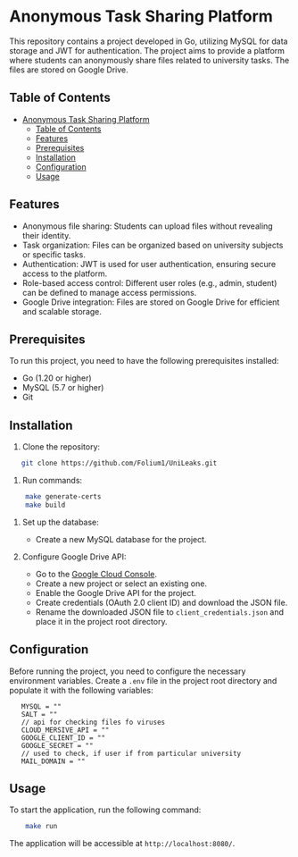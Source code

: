 # Anonymous Task Sharing Platform

This repository contains a project developed in Go, utilizing MySQL for data storage and JWT for authentication. The project aims to provide a platform where students can anonymously share files related to university tasks. The files are stored on Google Drive.

## Table of Contents
- [Anonymous Task Sharing Platform](#anonymous-task-sharing-platform)
  - [Table of Contents](#table-of-contents)
  - [Features](#features)
  - [Prerequisites](#prerequisites)
  - [Installation](#installation)
  - [Configuration](#configuration)
  - [Usage](#usage)

## Features
- Anonymous file sharing: Students can upload files without revealing their identity.
- Task organization: Files can be organized based on university subjects or specific tasks.
- Authentication: JWT is used for user authentication, ensuring secure access to the platform.
- Role-based access control: Different user roles (e.g., admin, student) can be defined to manage access permissions.
- Google Drive integration: Files are stored on Google Drive for efficient and scalable storage.

## Prerequisites
To run this project, you need to have the following prerequisites installed:

- Go (1.20 or higher)
- MySQL (5.7 or higher)
- Git

## Installation
1. Clone the repository:
```bash
   git clone https://github.com/Folium1/UniLeaks.git
```

1. Run commands:
```bash
    make generate-certs
    make build
```

1. Set up the database:
   - Create a new MySQL database for the project.

2. Configure Google Drive API:
   - Go to the [Google Cloud Console](https://console.cloud.google.com/).
   - Create a new project or select an existing one.
   - Enable the Google Drive API for the project.
   - Create credentials (OAuth 2.0 client ID) and download the JSON file.
   - Rename the downloaded JSON file to `client_credentials.json` and place it in the project root directory.

## Configuration
Before running the project, you need to configure the necessary environment variables. Create a `.env` file in the project root directory and populate it with the following variables:

```plaintext
   MYSQL = ""
   SALT = ""
   // api for checking files fo viruses
   CLOUD_MERSIVE_API = ""
   GOOGLE_CLIENT_ID = ""
   GOOGLE_SECRET = ""
   // used to check, if user if from particular university
   MAIL_DOMAIN = ""
```

## Usage
To start the application, run the following command:
```bash
    make run
```

The application will be accessible at `http://localhost:8080/`.
